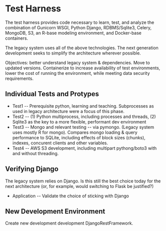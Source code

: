 # Test Harness

The test harness provides code necessary to learn, test, and analyze the combination of Gunicorn WSGI, Python Django, RDBMS/Sqlite3, Celery, MongoDB, S3, an R-base modeling environment, and Docker-base containers.

The legacy system uses all of the above technologies. The next generation development seeks to simplify the architecture wherever possible. 

Objectives: better understand legacy system & dependencies. Move to updated versions. Containerize to increase availability of test environments, lower the cost of running the environment, while meeting data security requirements.



## Individual Tests and Protypes 

* Test1 -- Prerequisite python, learning and teaching. Subprocesses as used in legacy architecture were a focus of this phase.  
* Test2 -- (1) Python multiprocess, including processes and threads, (2) Sqlite3 as the key to a more flexible, performant dev environment  
* Test3 -- Mongo and relevant testing -- via pymongo. (Legacy system uses mostly R for mongo). Compares mongo loading & query performance to SQLite, including effects of block sizes (chunks), indexes, concurent clients and other variables.
* Test4 -- AWS S3 development, including multipart pythong/boto3 with and without threading.

## Verifying Django

The legacy system relies on Django. Is this still the best choice today for the next architecture (or, for example, would switching to Flask be justified?)
* Application -- Validate the choice of sticking with Django

## New Development Environment
Create new development development DjangoRestFramework.
